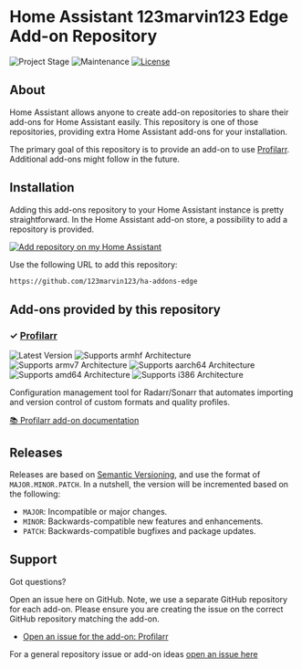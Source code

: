 # Home Assistant 123marvin123 Edge Add-on Repository

![Project Stage][project-stage-shield]
![Maintenance][maintenance-shield]
[![License][license-shield]](LICENSE)

## About

Home Assistant allows anyone to create add-on repositories to share their
add-ons for Home Assistant easily. This repository is one of those repositories,
providing extra Home Assistant add-ons for your installation.

The primary goal of this repository is to provide an add-on to use [Profilarr](https://github.com/Dictionarry-Hub/profilarr).
Additional add-ons might follow in the future.

## Installation

Adding this add-ons repository to your Home Assistant instance is
pretty straightforward. In the Home Assistant add-on store,
a possibility to add a repository is provided.

[![Add repository on my Home Assistant][repository-badge]][repository-url]

Use the following URL to add this repository:

```txt
https://github.com/123marvin123/ha-addons-edge
```

## Add-ons provided by this repository

### &#10003; [Profilarr][addon-profilarr]

![Latest Version][profilarr-version-shield]
![Supports armhf Architecture][profilarr-armhf-shield]
![Supports armv7 Architecture][profilarr-armv7-shield]
![Supports aarch64 Architecture][profilarr-aarch64-shield]
![Supports amd64 Architecture][profilarr-amd64-shield]
![Supports i386 Architecture][profilarr-i386-shield]

Configuration management tool for Radarr/Sonarr that automates importing and version control of custom formats and quality profiles.


[:books: Profilarr add-on documentation][addon-doc-profilarr]

## Releases

Releases are based on [Semantic Versioning][semver], and use the format
of ``MAJOR.MINOR.PATCH``. In a nutshell, the version will be incremented
based on the following:

- ``MAJOR``: Incompatible or major changes.
- ``MINOR``: Backwards-compatible new features and enhancements.
- ``PATCH``: Backwards-compatible bugfixes and package updates.

## Support

Got questions?

Open an issue here on GitHub. Note, we use a separate
GitHub repository for each add-on. Please ensure you are creating the issue
on the correct GitHub repository matching the add-on.

- [Open an issue for the add-on: Profilarr][profilarr-issue]

For a general repository issue or add-on ideas [open an issue here][issue]

[addon-profilarr]: https://github.com/123marvin123/addon-profilarr/tree/v1.0.1
[addon-doc-profilarr]: https://github.com/123marvin123/addon-profilarr/blob/v1.0.1/README.md
[profilarr-issue]: https://github.com/123marvin123/addon-profilarr/issues
[profilarr-version-shield]: https://img.shields.io/badge/version-v1.0.1-blue.svg
[profilarr-aarch64-shield]: https://img.shields.io/badge/aarch64-yes-green.svg
[profilarr-amd64-shield]: https://img.shields.io/badge/amd64-yes-green.svg
[profilarr-armhf-shield]: https://img.shields.io/badge/armhf-no-red.svg
[profilarr-armv7-shield]: https://img.shields.io/badge/armv7-yes-green.svg
[profilarr-i386-shield]: https://img.shields.io/badge/i386-no-red.svg
[gitlabci-shield]: https://gitlab.com/123marvin123/ha-addons-edge/badges/master/pipeline.svg
[gitlabci]: https://gitlab.com/123marvin123/ha-addons-edge/pipelines
[issue]: https://github.com/123marvin123/ha-addons-edge/issues
[license-shield]: https://img.shields.io/github/license/123marvin123/ha-addons-edge.svg
[maintenance-shield]: https://img.shields.io/maintenance/yes/2025.svg
[project-stage-shield]: https://img.shields.io/badge/project%20stage-production%20ready-brightgreen.svg
[semver]: http://semver.org/spec/v2.0.0.html
[repository-badge]: https://img.shields.io/badge/Add%20repository%20to%20my-Home%20Assistant-41BDF5?logo=home-assistant&style=for-the-badge
[repository-url]: https://my.home-assistant.io/redirect/supervisor_add_addon_repository/?repository_url=https://github.com/123marvin123/ha-addons-edge